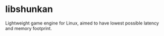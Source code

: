 # libshunkan
Lightweight game engine for Linux, aimed to have lowest possible latency and memory footprint.
